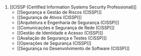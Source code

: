 
1. [[CISSP (Certified Information Systems Security Professional)]]
	- [[Segurança e Gestão de Riscos (CISSP)]]
	- [[Segurança de Ativos (CISSP)]]
	- [[Arquitetura e Engenharia de Segurança (CISSP)]]
	- [[Comunicações e Segurança de Rede (CISSP)]]
	- [[Gestão de Identidade e Acesso (CISSP)]]
	- [[Avaliação de Segurança e Testes (CISSP)]]
	- [[Operações de Segurança (CISSP)]]
	- [[Segurança no Desenvolvimento de Software (CISSP)]]
